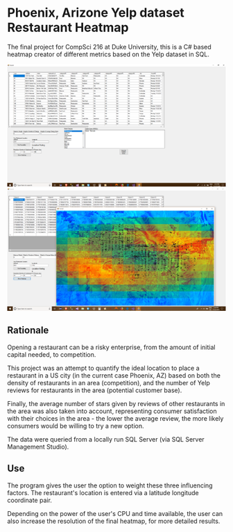# Phoenix, Arizone Yelp dataset Restaurant Heatmap
The final project for CompSci 216 at Duke University, this is a C# based heatmap creator of different metrics based on the Yelp dataset in SQL.

![Heatmap 1](heatmap1.PNG?raw=true "Intial GUI")
![Heatmap 2](heatmap2.PNG?raw=true "After data is processed")

## Rationale 
Opening a restaurant can be a risky enterprise, from the amount of initial capital needed, to competition.

This project was an attempt to quantify the ideal location to place a restaurant in a US city (in the current case Phoenix, AZ) based on both the density of restaurants in an area (competition), and the number of Yelp reviews for restaurants in the area (potential customer base). 

Finally, the average number of stars given by reviews of other restaurants in the area was also taken into account, representing consumer satisfaction with their choices in the area - the lower the average review, the more likely consumers would be willing to try a new option.

The data were queried from a locally run SQL Server (via SQL Server Management Studio).

## Use

The program gives the user the option to weight these three influencing factors. The restaurant's location is entered via a latitude longitude coordinate pair.

Depending on the power of the user's CPU and time available, the user can also increase the resolution of the final heatmap, for more detailed results.
